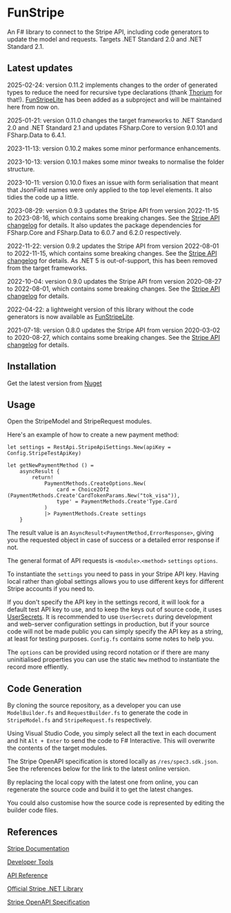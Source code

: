 # FunStripe

An F# library to connect to the Stripe API, including code generators to update the model and requests. Targets .NET Standard 2.0 and .NET Standard 2.1.

## Latest updates

2025-02-24: version 0.11.2 implements changes to the order of generated types to reduce the need for recursive type declarations (thank [Thorium](https://github.com/Thorium) for that!). [FunStripeLite](https://github.com/simontreanor/FunStripeLite) has been added as a subproject and will be maintained here from now on.

2025-01-21: version 0.11.0 changes the target frameworks to .NET Standard 2.0 and .NET Standard 2.1 and updates FSharp.Core to version 9.0.101 and FSharp.Data to 6.4.1.

2023-11-13: version 0.10.2 makes some minor performance enhancements.

2023-10-13: version 0.10.1 makes some minor tweaks to normalise the folder structure.

2023-10-11: version 0.10.0 fixes an issue with form serialisation that meant that JsonField names were only applied to the top level elements. It also tidies the code up a little.

2023-08-29: version 0.9.3 updates the Stripe API from version 2022-11-15 to 2023-08-16, which contains some breaking changes. See the [Stripe API changelog](https://stripe.com/docs/upgrades#api-changelog) for details. It also updates the package dependencies for FSharp.Core and FSharp.Data to 6.0.7 and 6.2.0 respectively. 

2022-11-22: version 0.9.2 updates the Stripe API from version 2022-08-01 to 2022-11-15, which contains some breaking changes. See the [Stripe API changelog](https://stripe.com/docs/upgrades#api-changelog) for details. As .NET 5 is out-of-support, this has been removed from the target frameworks.

2022-10-04: version 0.9.0 updates the Stripe API from version 2020-08-27 to 2022-08-01, which contains some breaking changes. See the [Stripe API changelog](https://stripe.com/docs/upgrades#api-changelog) for details.

2022-04-22: a lightweight version of this library without the code generators is now available as [FunStripeLite](https://github.com/simontreanor/FunStripeLite). 

2021-07-18: version 0.8.0 updates the Stripe API from version 2020-03-02 to 2020-08-27, which contains some breaking changes. See the [Stripe API changelog](https://stripe.com/docs/upgrades#api-changelog) for details.

## Installation

Get the latest version from [Nuget](https://www.nuget.org/packages/FunStripe/)

## Usage

Open the StripeModel and StripeRequest modules.

Here's an example of how to create a new payment method:

```F#
let settings = RestApi.StripeApiSettings.New(apiKey = Config.StripeTestApiKey)

let getNewPaymentMethod () =
    asyncResult {
        return! 
            PaymentMethods.CreateOptions.New(
                card = Choice2Of2 (PaymentMethods.Create'CardTokenParams.New("tok_visa")),
                type' = PaymentMethods.Create'Type.Card
            )
            |> PaymentMethods.Create settings
    }
```

The result value is an `AsyncResult<PaymentMethod,ErrorResponse>`, giving you the requested object in case of success or a detailed error response if not.

The general format of API requests is `<module>`.`<method>` `settings` `options`.

To instantiate the `settings` you need to pass in your Stripe API key. Having local rather than global settings allows you to use different keys for different Stripe accounts if you need to.

If you don't specify the API key in the settings record, it will look for a default test API key to use, and to keep the keys out of source code, it uses [UserSecrets](https://learn.microsoft.com/en-us/aspnet/core/security/app-secrets?view=aspnetcore-9.0&tabs=windows). It is recommended to use `UserSecrets` during development and web-server configuration settings in production, but if your source code will not be made public you can simply specify the API key as a string, at least for testing purposes. `Config.fs` contains some notes to help you.

The `options` can be provided using record notation or if there are many uninitialised properties you can use the static `New` method to instantiate the record more effiently.

## Code Generation

By cloning the source repository, as a developer you can use `ModelBuilder.fs` and `RequestBuilder.fs` to generate the code in `StripeModel.fs` and `StripeRequest.fs` respectively.

Using Visual Studio Code, you simply select all the text in each document and hit `Alt + Enter` to send the code to F# Interactive. This will overwrite the contents of the target modules.

The Stripe OpenAPI specification is stored locally as `/res/spec3.sdk.json`. See the references below for the link to the latest online version.

By replacing the local copy with the latest one from online, you can regenerate the source code and build it to get the latest changes.

You could also customise how the source code is represented by editing the builder code files.

## References

[Stripe Documentation](https://stripe.com/docs)

[Developer Tools](https://stripe.com/docs/development)

[API Reference](https://stripe.com/docs/api)

[Official Stripe .NET Library](https://github.com/stripe/stripe-dotnet)

[Stripe OpenAPI Specification](https://raw.githubusercontent.com/stripe/openapi/master/openapi/spec3.sdk.json)

